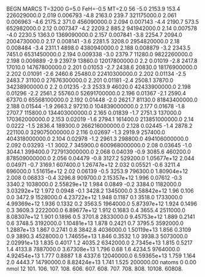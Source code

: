 BEGN
MARCS T=3200 G=5.0 FeH=-0.5 MT=2.0
                  56
-5.0 2153.9 153.4 226029000.0 2.019 0.006793 
-4.8 2163.0 239.7 321175000.0 2.061 0.006963 
-4.6 2175.2 371.0 456090000.0 2.094 0.007143 
-4.4 2190.7 573.5 652982000.0 2.12 0.007347 
-4.2 2209.2 885.2 941942000.0 2.14 0.007578 
-4.0 2230.5 1363.0 1369090000.0 2.157 0.007841 
-3.8 2254.7 2094.0 2004730000.0 2.17 0.008141 
-3.6 2281.5 3208.0 2954820000.0 2.18 0.008484 
-3.4 2311.1 4898.0 4380940000.0 2.188 0.008879 
-3.2 2343.5 7451.0 6531450000.0 2.194 0.009338 
-3.0 2379.7 11280.0 9822260000.0 2.198 0.009889 
-2.9 2397.9 13860.0 12017800000.0 2.2 0.01019 
-2.8 2417.8 17010.0 14767800000.0 2.201 0.01053 
-2.7 2438.6 20830.0 18176900000.0 2.202 0.01091 
-2.6 2460.6 25480.0 22410300000.0 2.202 0.01134 
-2.5 2483.7 31100.0 27676300000.0 2.201 0.01181 
-2.4 2508.1 37870.0 34238900000.0 2.2 0.01235 
-2.3 2533.9 46020.0 42433900000.0 2.198 0.01296 
-2.2 2561.2 55760.0 52691700000.0 2.196 0.01367 
-2.1 2590.4 67370.0 65568100000.0 2.192 0.01448 
-2.0 2621.7 81130.0 81843400000.0 2.188 0.01544 
-1.9 2663.2 97210.0 104839000000.0 2.177 0.01678 
-1.8 2707.7 115800.0 134403000000.0 2.165 0.01839 
-1.7 2751.3 137000.0 170362000000.0 2.153 0.02019 
-1.6 2794.1 161400.0 213851000000.0 2.14 0.0222 
-1.5 2836.4 189300.0 266216000000.0 2.128 0.02445 
-1.4 2878.2 221100.0 329075000000.0 2.116 0.02697 
-1.3 2919.9 257400.0 404318000000.0 2.104 0.02978 
-1.2 2961.3 298800.0 494106000000.0 2.092 0.03293 
-1.1 3002.7 345900.0 600968000000.0 2.08 0.03645 
-1.0 3044.1 399400.0 727913000000.0 2.068 0.04039 
-0.9 3085.6 460200.0 878509000000.0 2.056 0.04479 
-0.8 3127.2 529200.0 1.05677e+12 2.044 0.04971 
-0.7 3169.1 607400.0 1.26747e+12 2.032 0.05521 
-0.6 3211.4 696000.0 1.51615e+12 2.02 0.06139 
-0.5 3253.9 796300.0 1.80904e+12 2.008 0.06833 
-0.4 3296.8 909700.0 2.15357e+12 1.996 0.07612 
-0.3 3340.2 1038000.0 2.55829e+12 1.984 0.0849 
-0.2 3384.0 1182000.0 3.03292e+12 1.972 0.0948 
-0.1 3428.2 1345000.0 3.58842e+12 1.96 0.106 
0.0 3472.9 1528000.0 4.23722e+12 1.948 0.1187 
0.1 3518.0 1733000.0 4.99369e+12 1.936 0.1332 
0.2 3563.5 1964000.0 5.87397e+12 1.924 0.1496 
0.3 3609.3 2222000.0 6.89677e+12 1.912 0.1683 
0.4 3655.4 2511000.0 8.08307e+12 1.901 0.1896 
0.5 3701.8 2833000.0 9.45753e+12 1.889 0.2141 
0.6 3748.5 3192000.0 1.10481e+13 1.878 0.2421 
0.7 3795.5 3592000.0 1.2887e+13 1.867 0.2741 
0.8 3842.8 4036000.0 1.50119e+13 1.856 0.3109 
0.9 3890.3 4528000.0 1.74655e+13 1.846 0.3532 
1.0 3938.3 5073000.0 2.02991e+13 1.835 0.4017 
1.2 4035.2 6342000.0 2.7345e+13 1.815 0.5217 
1.4 4133.8 7887000.0 3.67308e+13 1.796 0.68 
1.6 4234.5 9764000.0 4.92454e+13 1.777 0.8887 
1.8 4337.6 12040000.0 6.59365e+13 1.759 1.164 
2.0 4443.7 14790000.0 8.82424e+13 1.741 1.525 
200000.00
natoms              0      0.00
nmol          12
          101.         106.       107.      108.         606.        607.        608.
          707.         708.       808.    10108.       60808.
